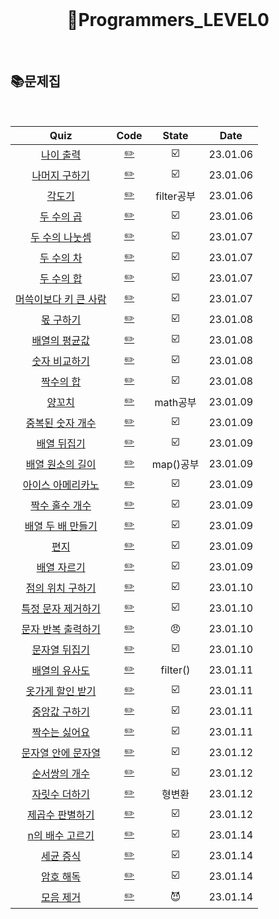 <div align="center">
  <br />
  <h1> 👶Programmers_LEVEL0 </h1>
  <br />
</div>

## 📚문제집

<br />

|                                           Quiz                                            |           Code            |   State    |   Date   |
| :---------------------------------------------------------------------------------------: | :-----------------------: | :--------: | :------: |
|       [나이 출력](https://school.programmers.co.kr/learn/courses/30/lessons/120820)       |    [✏️](./나이출력.js)    |     ☑️     | 23.01.06 |
|     [나머지 구하기](https://school.programmers.co.kr/learn/courses/30/lessons/120810)     |  [✏️](./나머지구하기.js)  |     ☑️     | 23.01.06 |
|        [각도기](https://school.programmers.co.kr/learn/courses/30/lessons/120829)         |     [✏️](./각도기.js)     | filter공부 | 23.01.06 |
|      [두 수의 곱](https://school.programmers.co.kr/learn/courses/30/lessons/120804)       |    [✏️](./두수의곱.js)    |     ☑️     | 23.01.06 |
|    [두 수의 나눗셈](https://school.programmers.co.kr/learn/courses/30/lessons/120806)     |  [✏️](./두수의나눗셈.js)  |     ☑️     | 23.01.07 |
|      [두 수의 차](https://school.programmers.co.kr/learn/courses/30/lessons/120803)       |    [✏️](./두수의차.js)    |     ☑️     | 23.01.07 |
|      [두 수의 합](https://school.programmers.co.kr/learn/courses/30/lessons/120802)       |    [✏️](./두수의합.js)    |     ☑️     | 23.01.07 |
| [머쓱이보다 키 큰 사람](https://school.programmers.co.kr/learn/courses/30/lessons/120585) | [✏️](./머쓱이보다키큰.js) |     ☑️     | 23.01.07 |
|       [몫 구하기](https://school.programmers.co.kr/learn/courses/30/lessons/120805)       |    [✏️](./몫구하기.js)    |     ☑️     | 23.01.08 |
|     [배열의 평균값](https://school.programmers.co.kr/learn/courses/30/lessons/120817)     |  [✏️](./배열의평균값.js)  |     ☑️     | 23.01.08 |
|     [숫자 비교하기](https://school.programmers.co.kr/learn/courses/30/lessons/120807)     |  [✏️](./숫자비교하기.js)  |     ☑️     | 23.01.08 |
|       [짝수의 합](https://school.programmers.co.kr/learn/courses/30/lessons/120831)       |    [✏️](./짝수의합.js)    |     ☑️     | 23.01.08 |
|        [양꼬치](https://school.programmers.co.kr/learn/courses/30/lessons/120830)         |     [✏️](./양꼬치.js)     |  math공부  | 23.01.09 |
|   [중복된 숫자 개수](https://school.programmers.co.kr/learn/courses/30/lessons/120583)    |   [✏️](./중복된숫자.js)   |     ☑️     | 23.01.09 |
|      [배열 뒤집기](https://school.programmers.co.kr/learn/courses/30/lessons/120821)      |   [✏️](./배열뒤집기.js)   |     ☑️     | 23.01.09 |
|   [배열 원소의 길이](https://school.programmers.co.kr/learn/courses/30/lessons/120854)    | [✏️](./배열원소의길이.js) | map()공부  | 23.01.09 |
|   [아이스 아메리카노](https://school.programmers.co.kr/learn/courses/30/lessons/120819)   |   [✏️](./아메리카노.js)   |     ☑️     | 23.01.09 |
|    [짝수 홀수 개수](https://school.programmers.co.kr/learn/courses/30/lessons/120824)     |    [✏️](./짝수홀수.js)    |     ☑️     | 23.01.09 |
|   [배열 두 배 만들기](https://school.programmers.co.kr/learn/courses/30/lessons/120809)   |    [✏️](./배열두배.js)    |     ☑️     | 23.01.09 |
|         [편지](https://school.programmers.co.kr/learn/courses/30/lessons/120898)          |      [✏️](./편지.js)      |     ☑️     | 23.01.09 |
|      [배열 자르기](https://school.programmers.co.kr/learn/courses/30/lessons/120833)      |   [✏️](./배열자르기.js)   |     ☑️     | 23.01.09 |
|   [점의 위치 구하기 ](https://school.programmers.co.kr/learn/courses/30/lessons/120841)   |  [✏️](./점위치구하기.js)  |     ☑️     | 23.01.10 |
|  [특정 문자 제거하기](https://school.programmers.co.kr/learn/courses/30/lessons/120826)   |  [✏️](./특정문자제거.js)  |     ☑️     | 23.01.10 |
|  [문자 반복 출력하기](https://school.programmers.co.kr/learn/courses/30/lessons/120825)   |  [✏️](./문자반복출력.js)  |     😠     | 23.01.10 |
|     [문자열 뒤집기](https://school.programmers.co.kr/learn/courses/30/lessons/120822)     |  [✏️](./문자열뒤집기.js)  |     ☑️     | 23.01.10 |
|     [배열의 유사도](https://school.programmers.co.kr/learn/courses/30/lessons/120903)     |  [✏️](./배열의유사도.js)  |  filter()  | 23.01.11 |
|   [옷가게 할인 받기](https://school.programmers.co.kr/learn/courses/30/lessons/120818)    |   [✏️](./옷가게할인.js)   |     ☑️     | 23.01.11 |
|     [중앙값 구하기](https://school.programmers.co.kr/learn/courses/30/lessons/120811)     |  [✏️](./중앙값구하기.js)  |     ☑️     | 23.01.11 |
|     [짝수는 싫어요](https://school.programmers.co.kr/learn/courses/30/lessons/120813)     |  [✏️](./짝수는싫어요.js)  |     ☑️     | 23.01.11 |
|  [문자열 안에 문자열](https://school.programmers.co.kr/learn/courses/30/lessons/120908)   | [✏️](./문자열안에문자.js) |     ☑️     | 23.01.12 |
|     [순서쌍의 개수](https://school.programmers.co.kr/learn/courses/30/lessons/120836)     |   [✏️](./순서쌍개수.js)   |     ☑️     | 23.01.12 |
|     [자릿수 더하기](https://school.programmers.co.kr/learn/courses/30/lessons/120906)     |  [✏️](./자릿수더하기.js)  |   형변환   | 23.01.12 |
|    [제곱수 판별하기](https://school.programmers.co.kr/learn/courses/30/lessons/120909)    |   [✏️](./제곱수판별.js)   |     ☑️     | 23.01.12 |
|    [n의 배수 고르기](https://school.programmers.co.kr/learn/courses/30/lessons/120905)    | [✏️](./n의배수고르기.js)  |     ☑️     | 23.01.14 |
|       [세균 증식](https://school.programmers.co.kr/learn/courses/30/lessons/120910)       |    [✏️](./세균증식.js)    |     ☑️     | 23.01.14 |
|       [암호 해독](https://school.programmers.co.kr/learn/courses/30/lessons/120892)       |    [✏️](./암호해독.js)    |     ☑️     | 23.01.14 |
|       [모음 제거](https://school.programmers.co.kr/learn/courses/30/lessons/120849)       |    [✏️](./모음제거.js)    |     😈     | 23.01.14 |
